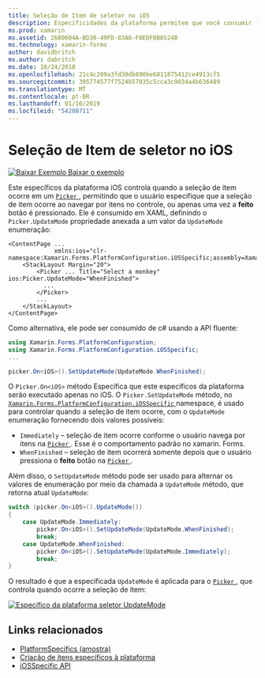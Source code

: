 ```yaml
---
title: Seleção de Item de seletor no iOS
description: Especificidades da plataforma permitem que você consumir funcionalidade só está disponível em uma plataforma específica, sem implementar renderizadores personalizados ou efeitos. Este artigo explica como consumir do iOS específicas da plataforma que controla quando a seleção de item ocorre em um seletor.
ms.prod: xamarin
ms.assetid: 26B0604A-BD30-49FD-83A6-F0EDFBB0524B
ms.technology: xamarin-forms
author: davidbritch
ms.author: dabritch
ms.date: 10/24/2018
ms.openlocfilehash: 21c4c289a3fd30db890be6811875412ce4913cf5
ms.sourcegitcommit: 395774577f7524b57035c5cca3c9034a4b636489
ms.translationtype: MT
ms.contentlocale: pt-BR
ms.lasthandoff: 01/10/2019
ms.locfileid: "54208711"
---
```

# <a name="picker-item-selection-on-ios"></a>Seleção de Item de seletor no iOS

[![Baixar Exemplo](~/media/shared/download.png) Baixar o exemplo](https://developer.xamarin.com/samples/xamarin-forms/userinterface/platformspecifics/)

Este específicos da plataforma iOS controla quando a seleção de item ocorre em um [ `Picker` ](xref:Xamarin.Forms.Picker), permitindo que o usuário especifique que a seleção de item ocorre ao navegar por itens no controle, ou apenas uma vez a **feito** botão é pressionado. Ele é consumido em XAML, definindo o `Picker.UpdateMode` propriedade anexada a um valor da `UpdateMode` enumeração:

```xaml
<ContentPage ...
             xmlns:ios="clr-namespace:Xamarin.Forms.PlatformConfiguration.iOSSpecific;assembly=Xamarin.Forms.Core">
    <StackLayout Margin="20">
        <Picker ... Title="Select a monkey" ios:Picker.UpdateMode="WhenFinished">
          ...
        </Picker>
        ...
    </StackLayout>
</ContentPage>
```

Como alternativa, ele pode ser consumido de c# usando a API fluente:

```csharp
using Xamarin.Forms.PlatformConfiguration;
using Xamarin.Forms.PlatformConfiguration.iOSSpecific;
...

picker.On<iOS>().SetUpdateMode(UpdateMode.WhenFinished);
```

O `Picker.On<iOS>` método Especifica que este específicos da plataforma serão executado apenas no iOS. O `Picker.SetUpdateMode` método, no [ `Xamarin.Forms.PlatformConfiguration.iOSSpecific` ](xref:Xamarin.Forms.PlatformConfiguration.iOSSpecific) namespace, é usado para controlar quando a seleção de item ocorre, com o `UpdateMode` enumeração fornecendo dois valores possíveis:

- `Immediately` – seleção de item ocorre conforme o usuário navega por itens na [ `Picker` ](xref:Xamarin.Forms.Picker). Esse é o comportamento padrão no xamarin. Forms.
- `WhenFinished` – seleção de item ocorrerá somente depois que o usuário pressiona o **feito** botão na [ `Picker` ](xref:Xamarin.Forms.Picker).

Além disso, o `SetUpdateMode` método pode ser usado para alternar os valores de enumeração por meio da chamada a `UpdateMode` método, que retorna atual `UpdateMode`:

```csharp
switch (picker.On<iOS>().UpdateMode())
{
    case UpdateMode.Immediately:
        picker.On<iOS>().SetUpdateMode(UpdateMode.WhenFinished);
        break;
    case UpdateMode.WhenFinished:
        picker.On<iOS>().SetUpdateMode(UpdateMode.Immediately);
        break;
}
```

O resultado é que a especificada `UpdateMode` é aplicada para o [ `Picker` ](xref:Xamarin.Forms.Picker), que controla quando ocorre a seleção de item:

[![](picker-selection-images/picker-updatemode.png "Específico da plataforma seletor UpdateMode")](picker-selection-images/picker-updatemode-large.png#lightbox "seletor UpdateMode específicos da plataforma")

## <a name="related-links"></a>Links relacionados

- [PlatformSpecifics (amostra)](https://developer.xamarin.com/samples/xamarin-forms/userinterface/platformspecifics/)
- [Criação de itens específicos à plataforma](~/xamarin-forms/platform/platform-specifics/index.md#creating-platform-specifics)
- [iOSSpecific API](xref:Xamarin.Forms.PlatformConfiguration.iOSSpecific)

